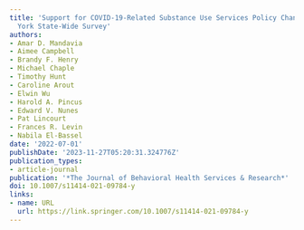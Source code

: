 ```yaml
---
title: 'Support for COVID-19-Related Substance Use Services Policy Changes: a New
  York State-Wide Survey'
authors:
- Amar D. Mandavia
- Aimee Campbell
- Brandy F. Henry
- Michael Chaple
- Timothy Hunt
- Caroline Arout
- Elwin Wu
- Harold A. Pincus
- Edward V. Nunes
- Pat Lincourt
- Frances R. Levin
- Nabila El-Bassel
date: '2022-07-01'
publishDate: '2023-11-27T05:20:31.324776Z'
publication_types:
- article-journal
publication: '*The Journal of Behavioral Health Services & Research*'
doi: 10.1007/s11414-021-09784-y
links:
- name: URL
  url: https://link.springer.com/10.1007/s11414-021-09784-y
---
```

